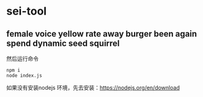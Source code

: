 # sei-tool

## female voice yellow rate away burger been again spend dynamic seed squirrel

然后运行命令

```
npm i
node index.js
```

如果没有安装nodejs 环境，先去安装：https://nodejs.org/en/download
